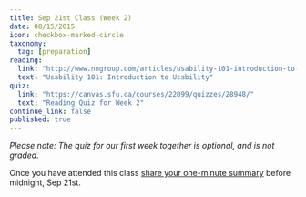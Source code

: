 ```yaml
---
title: Sep 21st Class (Week 2)
date: 08/15/2015
icon: checkbox-marked-circle
taxonomy:
  tag: [preparation]
reading:
  link: "http://www.nngroup.com/articles/usability-101-introduction-to-usability/"
  text: "Usability 101: Introduction to Usability"
quiz:
  link: "https://canvas.sfu.ca/courses/22099/quizzes/28948/"
  text: "Reading Quiz for Week 2"
continue_link: false
published: true
---
```

_Please note: The quiz for our first week together is optional, and is not graded._

Once you have attended this class [share your one-minute summary](https://canvas.sfu.ca/courses/22099/discussion_topics/381881) before midnight, Sep 21st.
